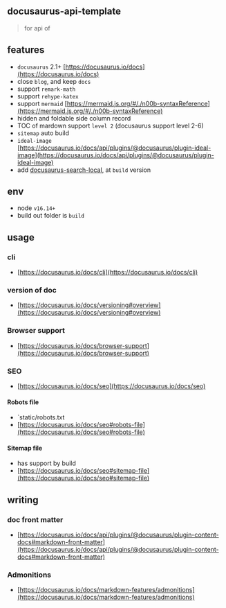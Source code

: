 ## docusaurus-api-template

> for api of

## features

- `docusaurus` 2.1+ [https://docusaurus.io/docs](https://docusaurus.io/docs)
- close `blog`, and keep `docs`
- support `remark-math`
- support `rehype-katex`
- support `mermaid` [https://mermaid.js.org/#/./n00b-syntaxReference](https://mermaid.js.org/#/./n00b-syntaxReference)
- hidden and foldable side column record
- TOC of mardown support `level 2` (docusaurus support level 2-6)
- `sitemap` auto build
- `ideal-image` [https://docusaurus.io/docs/api/plugins/@docusaurus/plugin-ideal-image](https://docusaurus.io/docs/api/plugins/@docusaurus/plugin-ideal-image)
- add [docusaurus-search-local](https://github.com/easyops-cn/docusaurus-search-local), at `build` version

## env

- node `v16.14+`
- build out folder is `build`

## usage

### cli

- [https://docusaurus.io/docs/cli](https://docusaurus.io/docs/cli)

### version of doc

- [https://docusaurus.io/docs/versioning#overview](https://docusaurus.io/docs/versioning#overview)

### Browser support

- [https://docusaurus.io/docs/browser-support](https://docusaurus.io/docs/browser-support)

### SEO

- [https://docusaurus.io/docs/seo](https://docusaurus.io/docs/seo)

#### Robots file

- `static/robots.txt
- [https://docusaurus.io/docs/seo#robots-file](https://docusaurus.io/docs/seo#robots-file)

#### Sitemap file

- has support by build
- [https://docusaurus.io/docs/seo#sitemap-file](https://docusaurus.io/docs/seo#sitemap-file)

## writing

### doc front matter

- [https://docusaurus.io/docs/api/plugins/@docusaurus/plugin-content-docs#markdown-front-matter](https://docusaurus.io/docs/api/plugins/@docusaurus/plugin-content-docs#markdown-front-matter)

### Admonitions

- [https://docusaurus.io/docs/markdown-features/admonitions](https://docusaurus.io/docs/markdown-features/admonitions)